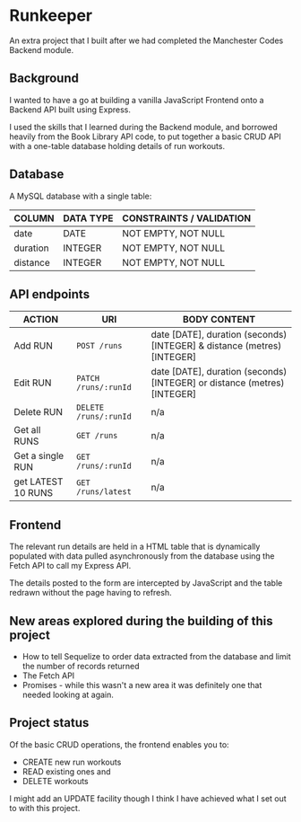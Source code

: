 # Runkeeper

An extra project that I built after we had completed the Manchester Codes Backend module.

## Background

I wanted to have a go at building a vanilla JavaScript Frontend onto a Backend API built using Express.

I used the skills that I learned during the Backend module, and borrowed heavily from the Book Library API code, to put together a basic CRUD API with a one-table database holding details of run workouts.

## Database

A MySQL database with a single table:

COLUMN | DATA TYPE | CONSTRAINTS / VALIDATION
-------|-----------|-------------------------
date | DATE | NOT EMPTY, NOT NULL
duration | INTEGER | NOT EMPTY, NOT NULL
distance | INTEGER | NOT EMPTY, NOT NULL

## API endpoints

ACTION | URI | BODY CONTENT
-------|-----|-------------
Add RUN | `POST /runs` | date [DATE], duration (seconds) [INTEGER] & distance (metres) [INTEGER]
Edit RUN | `PATCH /runs/:runId` | date [DATE], duration (seconds) [INTEGER] or distance (metres) [INTEGER]
Delete RUN | `DELETE /runs/:runId` | n/a
Get all RUNS | `GET /runs` | n/a
Get a single RUN | `GET /runs/:runId` | n/a
get LATEST 10 RUNS | `GET /runs/latest` | n/a

## Frontend

The relevant run details are held in a HTML table that is dynamically populated with data pulled asynchronously from the database using the Fetch API to call my Express API.

The details posted to the form are intercepted by JavaScript and the table redrawn without the page having to refresh.

## New areas explored during the building of this project

* How to tell Sequelize to order data extracted from the database and limit the number of records returned
* The Fetch API
* Promises - while this wasn't a new area it was definitely one that needed looking at again.

## Project status

Of the basic CRUD operations, the frontend enables you to:

* CREATE new run workouts
* READ existing ones and
* DELETE workouts

I might add an UPDATE facility though I think I have achieved what I set out to with this project.